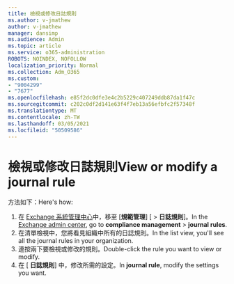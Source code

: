 ```yaml
---
title: 檢視或修改日誌規則
ms.author: v-jmathew
author: v-jmathew
manager: dansimp
ms.audience: Admin
ms.topic: article
ms.service: o365-administration
ROBOTS: NOINDEX, NOFOLLOW
localization_priority: Normal
ms.collection: Adm_O365
ms.custom:
- "9004299"
- "7677"
ms.openlocfilehash: e85f2dc0dfe3e4c2b5229c407249ddb87da1f47c
ms.sourcegitcommit: c202c0df2d141e63f4f7eb13a56efbfc2f57348f
ms.translationtype: MT
ms.contentlocale: zh-TW
ms.lasthandoff: 03/05/2021
ms.locfileid: "50509586"
---
```

# <a name="view-or-modify-a-journal-rule"></a><span data-ttu-id="660ae-102">檢視或修改日誌規則</span><span class="sxs-lookup"><span data-stu-id="660ae-102">View or modify a journal rule</span></span>

<span data-ttu-id="660ae-103">方法如下：</span><span class="sxs-lookup"><span data-stu-id="660ae-103">Here's how:</span></span>

1. <span data-ttu-id="660ae-104">在 [Exchange 系統管理中心](https://go.microsoft.com/fwlink/p/?linkid=2059104)中，移至 [**規範管理**] [  >  **日誌規則**]。</span><span class="sxs-lookup"><span data-stu-id="660ae-104">In the [Exchange admin center](https://go.microsoft.com/fwlink/p/?linkid=2059104), go to **compliance management** > **journal rules**.</span></span>
2. <span data-ttu-id="660ae-105">在清單檢視中，您將看見組織中所有的日誌規則。</span><span class="sxs-lookup"><span data-stu-id="660ae-105">In the list view, you'll see all the journal rules in your organization.</span></span>
3. <span data-ttu-id="660ae-106">連按兩下要檢視或修改的規則。</span><span class="sxs-lookup"><span data-stu-id="660ae-106">Double-click the rule you want to view or modify.</span></span>
4. <span data-ttu-id="660ae-107">在 [ **日誌規則**] 中，修改所需的設定。</span><span class="sxs-lookup"><span data-stu-id="660ae-107">In **journal rule**, modify the settings you want.</span></span>
